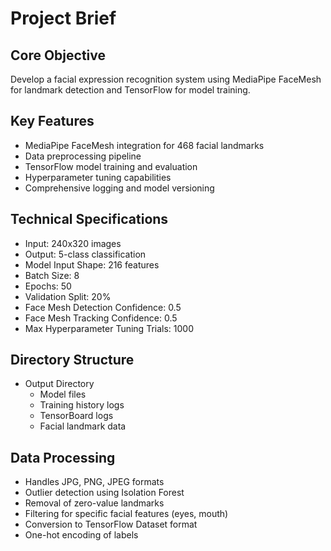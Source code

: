# Project Brief

## Core Objective
Develop a facial expression recognition system using MediaPipe FaceMesh for landmark detection and TensorFlow for model training.

## Key Features
- MediaPipe FaceMesh integration for 468 facial landmarks
- Data preprocessing pipeline
- TensorFlow model training and evaluation
- Hyperparameter tuning capabilities
- Comprehensive logging and model versioning

## Technical Specifications
- Input: 240x320 images
- Output: 5-class classification
- Model Input Shape: 216 features
- Batch Size: 8
- Epochs: 50
- Validation Split: 20%
- Face Mesh Detection Confidence: 0.5
- Face Mesh Tracking Confidence: 0.5
- Max Hyperparameter Tuning Trials: 1000

## Directory Structure
- Output Directory
  - Model files
  - Training history logs
  - TensorBoard logs
  - Facial landmark data

## Data Processing
- Handles JPG, PNG, JPEG formats
- Outlier detection using Isolation Forest
- Removal of zero-value landmarks
- Filtering for specific facial features (eyes, mouth)
- Conversion to TensorFlow Dataset format
- One-hot encoding of labels
